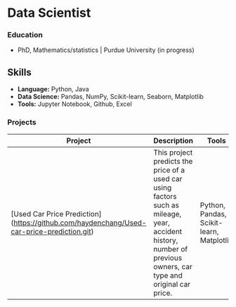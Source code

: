 # Data Scientist

### Education
- PhD,  Mathematics/statistics | Purdue University (in progress)

## Skills
- **Language:** Python, Java
- **Data Science:** Pandas, NumPy, Scikit-learn, Seaborn, Matplotlib
- **Tools:** Jupyter Notebook, Github, Excel


### Projects
| Project | Description | Tools |
|---------| ------------|-------|
| [Used Car Price Prediction] (https://github.com/haydenchang/Used-car-price-prediction.git) | This project predicts the price of a used car using factors such as mileage, year, accident history, number of previous owners, car type and original car price. | Python, Pandas, Scikit-learn, Matplotlib |
